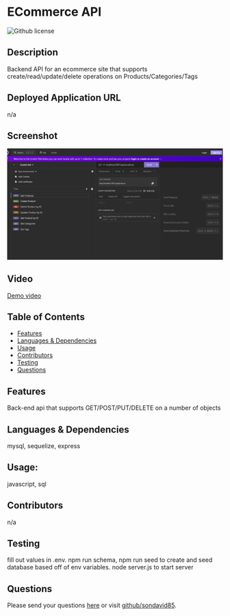 # ECommerce API 
  ![Github license](https://img.shields.io/badge/license--blue.svg)
  ## Description
  Backend API for an ecommerce site that supports create/read/update/delete operations on Products/Categories/Tags
  ## Deployed Application URL
  n/a
  ## Screenshot
  ![alt-text](./public/screenshot.jpeg)
  ## Video
  [Demo video](https://drive.google.com/file/d/1MSA5a2tRv6-32r7SazfigVSV9LTg7LWs/view)
  ## Table of Contents
  * [Features](#features)
  * [Languages & Dependencies](#languagesanddependencies)
  * [Usage](#Usage)
  * [Contributors](#contributors)
  * [Testing](#testing)
  * [Questions](#questions)
  ## Features
  Back-end api that supports GET/POST/PUT/DELETE on a number of objects
  ## Languages & Dependencies
  mysql, sequelize, express
  ## Usage:
  javascript, sql
  ## Contributors
  n/a
  ## Testing
  fill out values in .env. npm run schema, npm run seed to create and seed database based off of env variables. node server.js to start server
  ## Questions
  Please send your questions [here](mailto:sondavid85@yahoo.com?subject=[GitHub]%20Dev%20Connect) or visit [github/sondavid85](https://github.com/sondavid85).
  